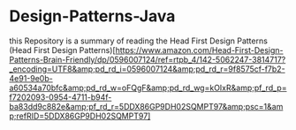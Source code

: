 # Design-Patterns-Java
this Repository is a summary of reading the Head First Design Patterns (Head First Design Patterns)[https://www.amazon.com/Head-First-Design-Patterns-Brain-Friendly/dp/0596007124/ref=rtpb_4/142-5062247-3814717?_encoding=UTF8&amp;pd_rd_i=0596007124&amp;pd_rd_r=9f8575cf-f7b2-4e91-9e0b-a60534a70bfc&amp;pd_rd_w=oFQgF&amp;pd_rd_wg=kOIxR&amp;pf_rd_p=f7202093-0954-4711-b94f-ba83dd9c882e&amp;pf_rd_r=5DDX86GP9DH02SQMPT97&amp;psc=1&amp;refRID=5DDX86GP9DH02SQMPT97]
